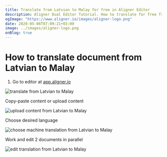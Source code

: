 ```yaml
---
title: Translate from Latvian to Malay for free in Aligner Editor
description: Aligner Dual Editor Tutorial. How to translate for free from Latvian to Malay. Aligner is multilingual document management platform. 
ogImage: "https://www.aligner.io/images/aligner-logo.png"
date: 2020-05-06T07:09:21+03:00
image: ../images/aligner-logo.png
onBlog: true
---
```


# How to translate document from Latvian to Malay

1. Go to editor at [app.aligner.io](https://app.aligner.io "Aligner App web page")

![translate from Latvian to Malay](../aligner-blank-editor.png "translate from Latvian to Malay")

Copy-paste content or upload content

![upload content from Latvian to Malay](../aligner-uploaded-document.png "upload content from Latvian to Malay")

Choose desired language

![choose machine translation from Latvian to Malay](../aligner-language-dropdown.png "choose machine translation from Latvian to Malay")

Work and edit 2 documents in parallel

![edit translation from Latvian to Malay](../aligner-double-sitded-editor.png "edit translation from Latvian to Malay")

